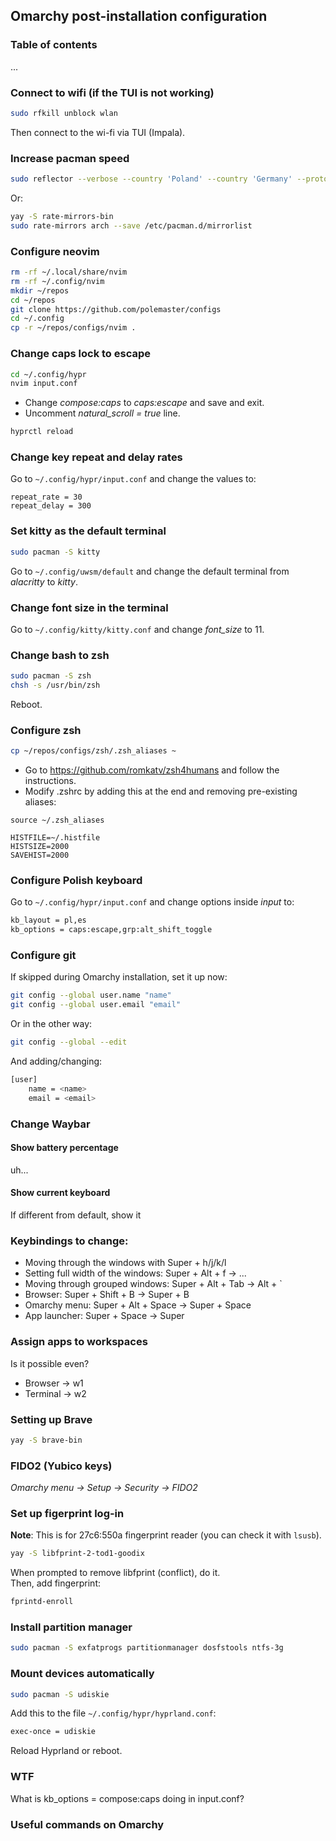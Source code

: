 ## Omarchy post-installation configuration

### Table of contents

...

### Connect to wifi (if the TUI is not working)

```bash
sudo rfkill unblock wlan
```

Then connect to the wi-fi via TUI (Impala).

### Increase pacman speed

```bash
sudo reflector --verbose --country 'Poland' --country 'Germany' --protocol https --age 12 --sort rate --fastest 10 --save /etc/pacman.d/mirrorlist
```

Or:

```bash
yay -S rate-mirrors-bin
sudo rate-mirrors arch --save /etc/pacman.d/mirrorlist
```

### Configure neovim

```bash
rm -rf ~/.local/share/nvim
rm -rf ~/.config/nvim
mkdir ~/repos
cd ~/repos
git clone https://github.com/polemaster/configs
cd ~/.config
cp -r ~/repos/configs/nvim .
```

### Change caps lock to escape

```bash
cd ~/.config/hypr
nvim input.conf
```

- Change _compose:caps_ to _caps:escape_ and save and exit.
- Uncomment _natural_scroll = true_ line.

```bash
hyprctl reload
```

### Change key repeat and delay rates

Go to `~/.config/hypr/input.conf` and change the values to:

```
repeat_rate = 30
repeat_delay = 300
```

### Set kitty as the default terminal

```bash
sudo pacman -S kitty
```

Go to `~/.config/uwsm/default` and change the default terminal from _alacritty_ to _kitty_.

### Change font size in the terminal

Go to `~/.config/kitty/kitty.conf` and change _font_size_ to 11.

### Change bash to zsh

```bash
sudo pacman -S zsh
chsh -s /usr/bin/zsh
```

Reboot.

### Configure zsh

```bash
cp ~/repos/configs/zsh/.zsh_aliases ~
```

- Go to https://github.com/romkatv/zsh4humans and follow the instructions.
- Modify .zshrc by adding this at the end and removing pre-existing aliases:

```
source ~/.zsh_aliases

HISTFILE=~/.histfile
HISTSIZE=2000
SAVEHIST=2000
```

### Configure Polish keyboard

Go to `~/.config/hypr/input.conf` and change options inside _input_ to:

```bash
kb_layout = pl,es
kb_options = caps:escape,grp:alt_shift_toggle
```

### Configure git

If skipped during Omarchy installation, set it up now:

```bash
git config --global user.name "name"
git config --global user.email "email"
```

Or in the other way:

```bash
git config --global --edit
```

And adding/changing:

```bash
[user]
    name = <name>
    email = <email>
```

### Change Waybar

#### Show battery percentage

uh...

#### Show current keyboard

If different from default, show it

### Keybindings to change:

- Moving through the windows with Super + h/j/k/l
- Setting full width of the windows: Super + Alt + f -> ...
- Moving through grouped windows: Super + Alt + Tab -> Alt + `
- Browser: Super + Shift + B -> Super + B
- Omarchy menu: Super + Alt + Space -> Super + Space
- App launcher: Super + Space -> Super

### Assign apps to workspaces

Is it possible even?

- Browser -> w1
- Terminal -> w2

### Setting up Brave

```bash
yay -S brave-bin
```

### FIDO2 (Yubico keys)

_Omarchy menu -> Setup -> Security -> FIDO2_

### Set up figerprint log-in

**Note**: This is for 27c6:550a fingerprint reader (you can check it with `lsusb`).

```bash
yay -S libfprint-2-tod1-goodix
```

When prompted to remove libfprint (conflict), do it. \
Then, add fingerprint:

```bash
fprintd-enroll
```

### Install partition manager

```bash
sudo pacman -S exfatprogs partitionmanager dosfstools ntfs-3g
```

### Mount devices automatically

```bash
sudo pacman -S udiskie
```

Add this to the file `~/.config/hypr/hyprland.conf`:

```bash
exec-once = udiskie
```

Reload Hyprland or reboot.

### WTF

What is kb_options = compose:caps doing in input.conf?

### Useful commands on Omarchy
